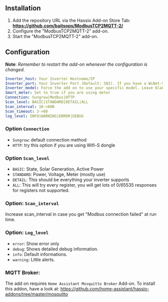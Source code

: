 ## Installation

1. Add the repository URL via the Hassio Add-on Store Tab: **https://github.com/baitsops/ModbusTCP2MQTT-2/**
2. Configure the "ModbusTCP2MQTT-2" add-on.
3. Start the "ModbusTCP2MQTT-2" add-on.

## Configuration

**Note**: _Remember to restart the add-on whenever the configuration is changed._

```yaml
Inverter_host: Your Inverter Hostname/IP
Inverter_port: Your Inverter Port (Default: 502). If you have a WiNet-S dongle set to 8082
Inverter_model: Force the add on to use your specific model. Leave blank for auto detection.
Smart_meter: Set to true if you are using meter
Connection: Sungrow|Modbus|HTTP
Scan_level: BASIC|STANDARD|DETAIL|ALL
Scan_interval: 10->600
Scan_timeout: 3->60
log_level: INFO|WARNING|ERROR|DEBUG
```
### Option `Connection` 
 - `Sungrow`: default connection method
 - `HTTP`: try this option if you are using Wifi-S dongle

### Option `Scan_level` 
 - `BASIC`: State, Solar Generation, Active Power
 - `STANDARD`: Power, Voltage, Meter (mostly use)
 - `DETAIL`: This should be everything your inverter supports
 - `ALL`: This will try every register, you will get lots of 0/65535 responses for registers not supported. 

  
### Option: `Scan_interval` 
Increase scan_interval in case you get "Modbus connection failed" at run time.

### Option: `Log_level`
- `error`: Show error only
- `debug`: Shows detailed debug information.
- `info`: Default informations.
- `warning`: Little alerts.

### MQTT Broker:
The add on requires `Home Assistant Mosquitto Broker` Add-on. To install this addon, have a look at:
https://github.com/home-assistant/hassio-addons/tree/master/mosquitto


